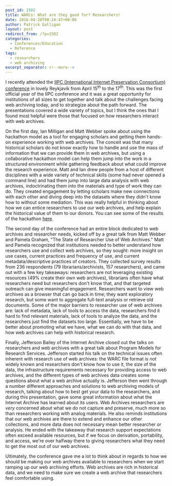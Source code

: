 ```yaml
---
post_id: 1502
title: WARCs! What are they good for? Researchers!
date: 2016-04-28T08:24:47+00:00
author: Patrick Galligan
layout: post
redirect_from: /?p=1502
categories:
  - Conferences/Education
  - Reference
tags:
  - researchers
  - web archiving
excerpt_separator: <!--more-->
---
```

I recently attended the [IIPC (International Internet Preservation Consortium) conference](http://www.netpreserve.org/general-assembly/2016/schedule) in lovely Reykjavik from April 15<sup>th</sup> to the 17<sup>th</sup>. This was the first official year of the IIPC conference and it was a great opportunity for institutions of all sizes to get together and talk about the challenges facing web archiving today, and to strategize about the path forward. The presentations covered a wide variety of topics, but I think the ones that I found most helpful were those that focused on how researchers interact with web archives.<!--more-->

On the first day, Ian Milligan and Matt Webber spoke about using the hackathon model as a tool for engaging scholars and getting them hands-on experience working with web archives. The conceit was that many historical scholars do not know exactly how to handle and use the mass of information that we can provide them in web archives, but using a collaborative hackathon model can help them jump into the work in a structured environment while gathering feedback about what could improve the research experience. Matt and Ian drew people from a host of different disciplines with a wide variety of technical skills (some had never opened a command line) and had them jump into large data analysis with web archives, indoctrinating them into the materials and type of work they can do. They created engagement by letting scholars make new connections with each other and diving deep into the datasets where they didn't know how to without some mediation. This was really helpful in thinking about how we can entice researchers to use our web archives, and help explain the historical value of them to our donors. You can see some of the results of the hackathon [here](https://github.com/web-archive-group/hackathon/tree/master/Projects).

The second day of the conference had an entire block dedicated to web archives and researcher needs, kicked off by a great talk from Matt Webber and Pamela Graham, "The State of Researcher Use of Web Archives." Matt and Pamela recognized that institutions needed to better understand how researchers use and collect web archives, so they sought: more insight on use cases, current practices and frequency of use, and current metadata/descriptive practices of creators. They collected survey results from 236 respondents (79 librarians/archivists, 157 researchers), and came out with a few key takeaways: researchers are not leveraging existing resources (49% create their own web archives), librarians often have what researchers need but researchers don't know that, and that targeted outreach can give meaningful engagement. Researchers want to view web archives as a browser that can go back in time; they want exploratory research, but some want to aggregate full-text analysis or retrieve old documents. Some of the major barriers to researcher use of web archives are: lack of metadata, lack of tools to access the data, researchers find it hard to find relevant materials, lack of tools to analyze the data, and the researchers just find the datasets too large. Essentially, we have to be better about promoting what we have, what we can do with that data, and how web archives can help with historical research.

Finally, Jefferson Bailey of the Internet Archive closed out the talks on researchers and web archives with a great talk about Program Models for Research Services. Jefferson started his talk on the technical issues often inherent with research use of web archives: the WARC file format is not widely known and researchers don't know how to use it, the size of the data, the infrastructure requirements necessary for providing access to web archives, and the different types of web archives data creates some questions about what a web archive actually is. Jefferson then went through a number different approaches and solutions to web archiving models of research, talking about how to best get your data to the researchers, and during this presentation, gave some great information about what the Internet Archive has learned about its users. Web Archives researchers are _very_ concerned about what we do not capture and preserve, much more so than researchers working with analog materials. He also reminds institutions that our web archives are there to extend and enhance our other collections, and more data does not necessary mean better researcher or analysis. He ended with the takeaway that research support expectations often exceed available resources, but if we focus on derivation, portability, and access, we're over halfway there to giving researchers what they need to get the most out of our web archives.

Ultimately, the conference gave me a lot to think about in regards to how we should be making our web archives available to researchers when we start ramping up our web archiving efforts. Web archives are rich in historical data, and we need to make sure we create a web archive that researchers feel comfortable using.
